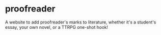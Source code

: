 # proofreader
A website to add proofreader's marks to literature, whether it's a student's essay, your own novel, or a TTRPG one-shot hook!
